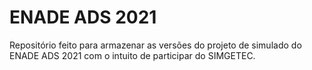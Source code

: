 # ENADE ADS 2021
Repositório feito para armazenar as versões do projeto de simulado do ENADE ADS 2021 com o intuito de participar do SIMGETEC.
